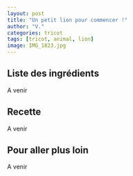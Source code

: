 ```yaml
---
layout: post
title: "Un petit lion pour commencer !"
author: "V."
categories: tricot
tags: [tricot, animal, lion]
image: IMG_1823.jpg
---
```


## Liste des ingrédients

A venir

## Recette

A venir

## Pour aller plus loin

A venir